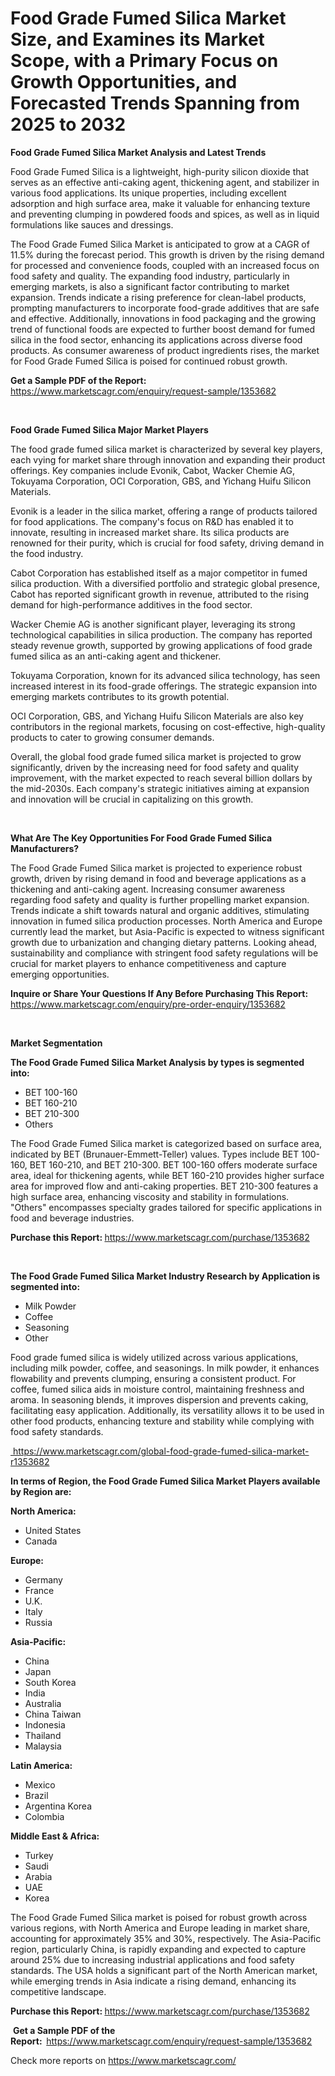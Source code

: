 <p><h1>Food Grade Fumed Silica Market Size, and Examines its Market Scope, with a Primary Focus on Growth Opportunities, and Forecasted Trends Spanning from 2025 to 2032</h1></p><p><strong>Food Grade Fumed Silica Market Analysis and Latest Trends</strong></p>
<p><p>Food Grade Fumed Silica is a lightweight, high-purity silicon dioxide that serves as an effective anti-caking agent, thickening agent, and stabilizer in various food applications. Its unique properties, including excellent adsorption and high surface area, make it valuable for enhancing texture and preventing clumping in powdered foods and spices, as well as in liquid formulations like sauces and dressings.</p><p>The Food Grade Fumed Silica Market is anticipated to grow at a CAGR of 11.5% during the forecast period. This growth is driven by the rising demand for processed and convenience foods, coupled with an increased focus on food safety and quality. The expanding food industry, particularly in emerging markets, is also a significant factor contributing to market expansion. Trends indicate a rising preference for clean-label products, prompting manufacturers to incorporate food-grade additives that are safe and effective. Additionally, innovations in food packaging and the growing trend of functional foods are expected to further boost demand for fumed silica in the food sector, enhancing its applications across diverse food products. As consumer awareness of product ingredients rises, the market for Food Grade Fumed Silica is poised for continued robust growth.</p></p>
<p><strong>Get a Sample PDF of the Report:&nbsp;</strong> <a href="https://www.marketscagr.com/enquiry/request-sample/1353682?utm_campaign=1869&utm_medium=2&utm_source=Github&utm_content=ia&utm_term=04022025&utm_id=food-grade-fumed-silica">https://www.marketscagr.com/enquiry/request-sample/1353682</a></p>
<p>&nbsp;</p>
<p><strong>Food Grade Fumed Silica Major Market Players</strong></p>
<p><p>The food grade fumed silica market is characterized by several key players, each vying for market share through innovation and expanding their product offerings. Key companies include Evonik, Cabot, Wacker Chemie AG, Tokuyama Corporation, OCI Corporation, GBS, and Yichang Huifu Silicon Materials.</p><p>Evonik is a leader in the silica market, offering a range of products tailored for food applications. The company's focus on R&D has enabled it to innovate, resulting in increased market share. Its silica products are renowned for their purity, which is crucial for food safety, driving demand in the food industry.</p><p>Cabot Corporation has established itself as a major competitor in fumed silica production. With a diversified portfolio and strategic global presence, Cabot has reported significant growth in revenue, attributed to the rising demand for high-performance additives in the food sector. </p><p>Wacker Chemie AG is another significant player, leveraging its strong technological capabilities in silica production. The company has reported steady revenue growth, supported by growing applications of food grade fumed silica as an anti-caking agent and thickener.</p><p>Tokuyama Corporation, known for its advanced silica technology, has seen increased interest in its food-grade offerings. The strategic expansion into emerging markets contributes to its growth potential.</p><p>OCI Corporation, GBS, and Yichang Huifu Silicon Materials are also key contributors in the regional markets, focusing on cost-effective, high-quality products to cater to growing consumer demands.</p><p>Overall, the global food grade fumed silica market is projected to grow significantly, driven by the increasing need for food safety and quality improvement, with the market expected to reach several billion dollars by the mid-2030s. Each company's strategic initiatives aiming at expansion and innovation will be crucial in capitalizing on this growth.</p></p>
<p>&nbsp;</p>
<p><strong>What Are The Key Opportunities For Food Grade Fumed Silica Manufacturers?</strong></p>
<p><p>The Food Grade Fumed Silica market is projected to experience robust growth, driven by rising demand in food and beverage applications as a thickening and anti-caking agent. Increasing consumer awareness regarding food safety and quality is further propelling market expansion. Trends indicate a shift towards natural and organic additives, stimulating innovation in fumed silica production processes. North America and Europe currently lead the market, but Asia-Pacific is expected to witness significant growth due to urbanization and changing dietary patterns. Looking ahead, sustainability and compliance with stringent food safety regulations will be crucial for market players to enhance competitiveness and capture emerging opportunities.</p></p>
<p><strong>Inquire or Share Your Questions If Any Before Purchasing This Report:</strong> <a href="https://www.marketscagr.com/enquiry/pre-order-enquiry/1353682?utm_campaign=1869&utm_medium=2&utm_source=Github&utm_content=ia&utm_term=04022025&utm_id=food-grade-fumed-silica">https://www.marketscagr.com/enquiry/pre-order-enquiry/1353682</a></p>
<p>&nbsp;</p>
<p><strong>Market Segmentation</strong></p>
<p><strong>The Food Grade Fumed Silica Market Analysis by types is segmented into:</strong></p>
<p><ul><li>BET 100-160</li><li>BET 160-210</li><li>BET 210-300</li><li>Others</li></ul></p>
<p><p>The Food Grade Fumed Silica market is categorized based on surface area, indicated by BET (Brunauer-Emmett-Teller) values. Types include BET 100-160, BET 160-210, and BET 210-300. BET 100-160 offers moderate surface area, ideal for thickening agents, while BET 160-210 provides higher surface area for improved flow and anti-caking properties. BET 210-300 features a high surface area, enhancing viscosity and stability in formulations. "Others" encompasses specialty grades tailored for specific applications in food and beverage industries.</p></p>
<p><strong>Purchase this Report:&nbsp;</strong><a href="https://www.marketscagr.com/purchase/1353682?utm_campaign=1869&utm_medium=2&utm_source=Github&utm_content=ia&utm_term=04022025&utm_id=food-grade-fumed-silica">https://www.marketscagr.com/purchase/1353682</a></p>
<p>&nbsp;</p>
<p><strong>The Food Grade Fumed Silica Market Industry Research by Application is segmented into:</strong></p>
<p><ul><li>Milk Powder</li><li>Coffee</li><li>Seasoning</li><li>Other</li></ul></p>
<p><p>Food grade fumed silica is widely utilized across various applications, including milk powder, coffee, and seasonings. In milk powder, it enhances flowability and prevents clumping, ensuring a consistent product. For coffee, fumed silica aids in moisture control, maintaining freshness and aroma. In seasoning blends, it improves dispersion and prevents caking, facilitating easy application. Additionally, its versatility allows it to be used in other food products, enhancing texture and stability while complying with food safety standards.</p></p>
<p><a href="https://www.marketscagr.com/global-food-grade-fumed-silica-market-r1353682?utm_campaign=1869&utm_medium=2&utm_source=Github&utm_content=ia&utm_term=04022025&utm_id=food-grade-fumed-silica">&nbsp;https://www.marketscagr.com/global-food-grade-fumed-silica-market-r1353682</a></p>
<p><strong>In terms of Region, the Food Grade Fumed Silica Market Players available by Region are:</strong></p>
<p>
    <p> <strong> North America: </strong>
        <ul>
            <li>United States</li>
            <li>Canada</li>
        </ul>
        </p> 
    <p> <strong> Europe: </strong>
        <ul>
            <li>Germany</li>
            <li>France</li>
            <li>U.K.</li>
            <li>Italy</li>
            <li>Russia</li>
        </ul>
        </p> 
    <p> <strong> Asia-Pacific: </strong>
        <ul>
            <li>China</li>
            <li>Japan</li>
            <li>South Korea</li>
            <li>India</li>
            <li>Australia</li>
            <li>China Taiwan</li>
            <li>Indonesia</li>
            <li>Thailand</li>
            <li>Malaysia</li>
        </ul>
        </p> 
    <p> <strong> Latin America: </strong>
        <ul>
            <li>Mexico</li>
            <li>Brazil</li>
            <li>Argentina Korea</li>
            <li>Colombia</li>
        </ul>
        </p> 
    <p> <strong> Middle East & Africa: </strong>
        <ul>
            <li>Turkey</li>
            <li>Saudi</li>
            <li>Arabia</li>
            <li>UAE</li>
            <li>Korea</li>
        </ul>
    </p>
    </p>
<p><p>The Food Grade Fumed Silica market is poised for robust growth across various regions, with North America and Europe leading in market share, accounting for approximately 35% and 30%, respectively. The Asia-Pacific region, particularly China, is rapidly expanding and expected to capture around 25% due to increasing industrial applications and food safety standards. The USA holds a significant part of the North American market, while emerging trends in Asia indicate a rising demand, enhancing its competitive landscape.</p></p>
<p><strong>Purchase this Report: </strong><a href="https://www.marketscagr.com/purchase/1353682?utm_campaign=1869&utm_medium=2&utm_source=Github&utm_content=ia&utm_term=04022025&utm_id=food-grade-fumed-silica">https://www.marketscagr.com/purchase/1353682</a></p>
<p>&nbsp;<strong>Get a Sample PDF of the Report:&nbsp;&nbsp;</strong><a href="https://www.marketscagr.com/enquiry/request-sample/1353682?utm_campaign=1869&utm_medium=2&utm_source=Github&utm_content=ia&utm_term=04022025&utm_id=food-grade-fumed-silica">https://www.marketscagr.com/enquiry/request-sample/1353682</a></p>
<p><strong></strong></p>
<p>Check more reports on <a href="https://www.marketscagr.com/?utm_campaign=1869&utm_medium=2&utm_source=Github&utm_content=ia&utm_term=04022025&utm_id=food-grade-fumed-silica">https://www.marketscagr.com/</a></p>